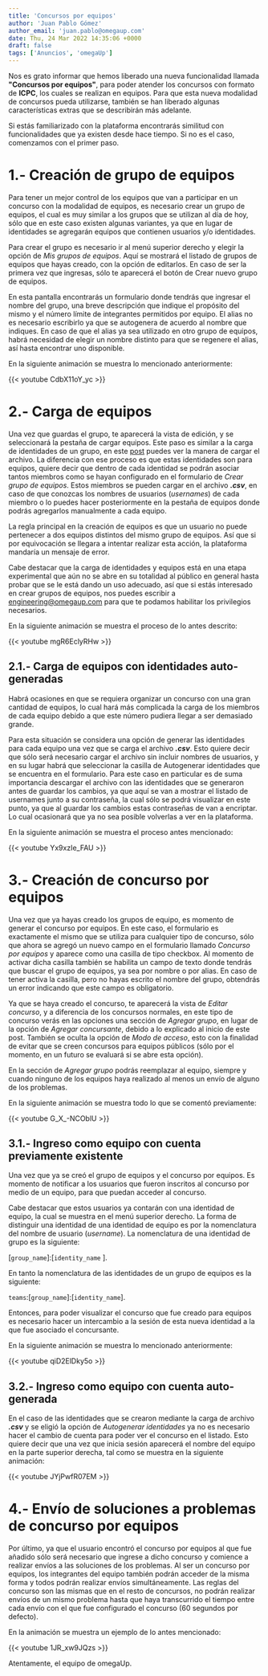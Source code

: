 ```yaml
---
title: 'Concursos por equipos'
author: 'Juan Pablo Gómez'
author_email: 'juan.pablo@omegaup.com'
date: Thu, 24 Mar 2022 14:35:06 +0000
draft: false
tags: ['Anuncios', 'omegaUp']
---
```


Nos es grato informar que hemos liberado una nueva funcionalidad llamada **"Concursos por equipos"**, para poder atender los concursos con formato de **ICPC**, los cuales se realizan en equipos. Para que esta nueva modalidad de concursos pueda utilizarse, también se han liberado algunas características extras que se describirán más adelante.

Si estás familiarizado con la plataforma encontrarás similitud con funcionalidades que ya existen desde hace tiempo. Si no es el caso, comenzamos con el primer paso.

1.- Creación de grupo de equipos
======================

Para tener un mejor control de los equipos que van a participar en un concurso con la modalidad de equipos, es necesario crear un grupo de equipos, el cual es muy similar a los grupos que se utilizan al día de hoy, sólo que en este caso existen algunas variantes, ya que en lugar de identidades se agregarán equipos que contienen usuarios y/o identidades.

Para crear el grupo es necesario ir al menú superior derecho y elegir la opción de *Mis grupos de equipos*. Aquí se mostrará el listado de grupos de equipos que hayas creado, con la opción de editarlos. En caso de ser la primera vez que ingresas, sólo te aparecerá el botón de Crear nuevo grupo de equipos.

En esta pantalla encontrarás un formulario donde tendrás que ingresar el nombre del grupo, una breve descripción que indique el propósito del mismo y el número límite de integrantes permitidos por equipo. El alias no es necesario escribirlo ya que se autogenera de acuerdo al nombre que indiques. En caso de que el alias ya sea utilizado en otro grupo de equipos, habrá necesidad de elegir un nombre distinto para que se regenere el alias, así hasta encontrar uno disponible.

En la siguiente animación se muestra lo mencionado anteriormente:

{{< youtube CdbX11oY_yc >}}

2.- Carga de equipos
======================

Una vez que guardas el grupo, te aparecerá la vista de edición, y se seleccionará la pestaña de cargar equipos. Este paso es similar a la carga de identidades de un grupo, en este [post](https://blog.omegaup.com/administracion-de-identidades/) puedes ver la manera de cargar el archivo. La diferencia con ese proceso es que estas identidades son para equipos, quiere decir que dentro de cada identidad se podrán asociar tantos miembros como se hayan configurado en el formulario de *Crear grupo de equipos*. Estos miembros se pueden cargar en el archivo ***.csv***, en caso de que conozcas los nombres de usuarios (*usernames*) de cada miembro o lo puedes hacer posteriormente en la pestaña de equipos donde podrás agregarlos manualmente a cada equipo.

La regla principal en la creación de equipos es que un usuario no puede pertenecer a dos equipos distintos del mismo grupo de equipos. Así que si por equivocación se llegara a intentar realizar esta acción, la plataforma mandaría un mensaje de error.

Cabe destacar que la carga de identidades y equipos está en una etapa experimental que aún no se abre en su totalidad al público en general hasta probar que se le está dando un uso adecuado, así que si estás interesado en crear grupos de equipos, nos puedes escribir a engineering@omegaup.com para que te podamos habilitar los privilegios necesarios.

En la siguiente animación se muestra el proceso de lo antes descrito:

{{< youtube mgR6EclyRHw >}}

## 2.1.- Carga de equipos con identidades auto-generadas

Habrá ocasiones en que se requiera organizar un concurso con una gran cantidad de equipos, lo cual hará más complicada la carga de los miembros de cada equipo debido a que este número pudiera llegar a ser demasiado grande. 

Para esta situación se considera una opción de generar las identidades para cada equipo una vez que se carga el archivo ***.csv***. Esto quiere decir que sólo será necesario cargar el archivo sin incluir nombres de usuarios, y en su lugar habrá que seleccionar la casilla de Autogenerar identidades que se encuentra en el formulario. Para este caso en particular es de suma importancia descargar el archivo con las identidades que se generaron antes de guardar los cambios, ya que aquí se van a mostrar el listado de usernames junto a su contraseña, la cual sólo se podrá visualizar en este punto, ya que al guardar los cambios estas contraseñas de van a encriptar. Lo cual ocasionará que ya no sea posible volverlas a ver en la plataforma.

En la siguiente animación se muestra el proceso antes mencionado:

{{< youtube Yx9xzIe_FAU >}}

3.- Creación de concurso por equipos
======================

Una vez que ya hayas creado los grupos de equipo, es momento de generar el concurso por equipos. En este caso, el formulario es exactamente el mismo que se utiliza para  cualquier tipo de concurso, sólo que ahora se agregó un nuevo campo en el formulario llamado *Concurso por equipos* y aparece como una casilla de tipo checkbox. Al momento de activar dicha casilla también se habilita un campo de texto donde tendrás que buscar el grupo de equipos, ya sea por nombre o por alias. En caso de tener activa la casilla, pero no hayas escrito el nombre del grupo, obtendrás un error indicando que este campo es obligatorio.

Ya que se haya creado el concurso, te aparecerá la vista de *Editar concurso*, y a diferencia de los concursos normales, en este tipo de concurso verás en las opciones una sección de *Agregar grupo*, en lugar de la opción de *Agregar concursante*, debido a lo explicado al inicio de este post. También se oculta la opción de *Modo de acceso*, esto con la finalidad  de evitar que se creen concursos para equipos públicos (sólo por el momento, en un futuro se evaluará si se abre esta opción).

En la sección de *Agregar grupo* podrás reemplazar al equipo, siempre y cuando ninguno de los equipos haya realizado al menos un envío de alguno de los problemas.

En la siguiente animación se muestra todo lo que se comentó previamente:

{{< youtube G_X_-NCOblU >}}

## 3.1.- Ingreso como equipo con cuenta previamente existente

Una vez que ya se creó el grupo de equipos y el concurso por equipos. Es momento de notificar a los usuarios que fueron inscritos al concurso por medio de un equipo, para que puedan acceder al concurso.

Cabe destacar que estos usuarios ya contarán con una identidad de equipo, la cual se muestra en el menú superior derecho. La forma de distinguir una identidad  de una identidad de equipo es por la nomenclatura del nombre de usuario (*username*). La nomenclatura de una identidad de grupo es la siguiente:

 [`group_name`]:[`identity_name` ].

En tanto la nomenclatura de las identidades de un grupo de equipos es la siguiente:

`teams`:[`group_name`]:[`identity_name`].

Entonces, para poder visualizar el concurso que fue creado para equipos es necesario hacer un intercambio a la sesión de esta nueva identidad a la que fue asociado el concursante.

En la siguiente animación se muestra lo mencionado anteriormente:

{{< youtube qiD2ElDky5o >}}

## 3.2.- Ingreso como equipo con cuenta auto-generada

En el caso de las identidades que se crearon mediante la carga de archivo ***.csv*** y se eligió la opción de *Autogenerar identidades* ya no es necesario hacer el cambio de cuenta para poder ver el concurso en el listado. Esto quiere decir que una vez que inicia sesión aparecerá el nombre del equipo en la parte superior derecha, tal como se muestra en la siguiente animación:

{{< youtube JYjPwfR07EM >}}

4.- Envío de soluciones a problemas de concurso por equipos
======================

Por último, ya que el usuario encontró el concurso por equipos al que fue añadido sólo será necesario que ingrese a dicho concurso y comience a realizar envíos a las soluciones de los problemas. Al ser un concurso por equipos, los integrantes del equipo también podrán acceder de la misma forma y todos podrán realizar envíos simultáneamente. Las reglas del concurso son las mismas que en el resto de concursos, no podrán realizar envíos de un mismo problema hasta que haya transcurrido el tiempo entre cada envío con el que fue configurado el concurso (60 segundos por defecto).

En la animación se muestra un ejemplo de lo antes mencionado:

{{< youtube 1JR_xw9JQzs >}}

Atentamente, el equipo de omegaUp.
